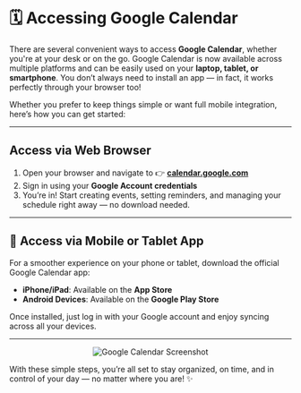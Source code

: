 # 🗓️ Accessing Google Calendar

There are several convenient ways to access **Google Calendar**, whether you're at your desk or on the go. Google Calendar is now available across multiple platforms and can be easily used on your **laptop, tablet, or smartphone**. You don’t always need to install an app — in fact, it works perfectly through your browser too!

Whether you prefer to keep things simple or want full mobile integration, here’s how you can get started:

---

## Access via Web Browser

1. Open your browser and navigate to 👉 [**calendar.google.com**](https://calendar.google.com)
2. Sign in using your **Google Account credentials**
3. You’re in! Start creating events, setting reminders, and managing your schedule right away — no download needed.

---

## 🔹 Access via Mobile or Tablet App

For a smoother experience on your phone or tablet, download the official Google Calendar app:

- **iPhone/iPad**: Available on the **App Store**
- **Android Devices**: Available on the **Google Play Store**

Once installed, just log in with your Google account and enjoy syncing across all your devices.

---

<p align="center">
  <img src="/IMAGES/Screenshot 2025-03-27 at 10.57.20 AM.png" alt="Google Calendar Screenshot">
</p>

With these simple steps, you’re all set to stay organized, on time, and in control of your day — no matter where you are! ✨




